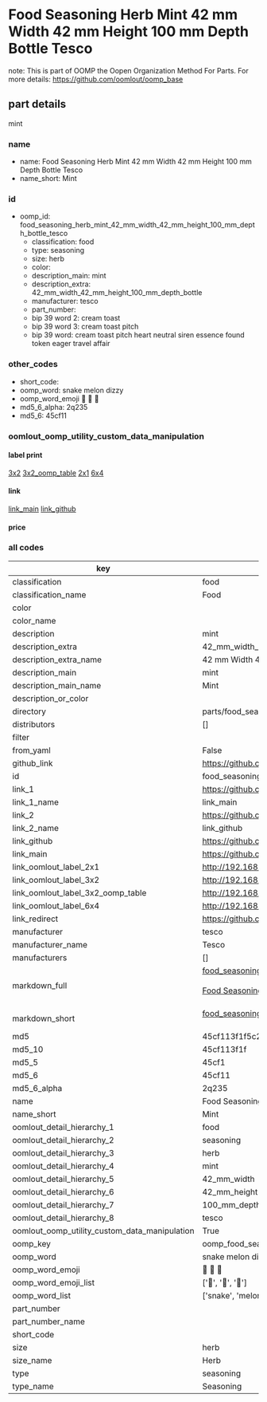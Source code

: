 # Food Seasoning Herb Mint 42 mm Width 42 mm Height 100 mm Depth Bottle Tesco  

note: This is part of OOMP the Oopen Organization Method For Parts. For more details: https://github.com/oomlout/oomp_base

##  part details
  



mint



### name
* name: Food Seasoning Herb Mint 42 mm Width 42 mm Height 100 mm Depth Bottle Tesco
* name_short: Mint
### id
* oomp_id: food_seasoning_herb_mint_42_mm_width_42_mm_height_100_mm_depth_bottle_tesco
  * classification: food
  * type: seasoning
  * size: herb
  * color: 
  * description_main: mint
  * description_extra: 42_mm_width_42_mm_height_100_mm_depth_bottle
  * manufacturer: tesco
  * part_number: 
  * bip 39 word 2: cream toast
  * bip 39 word 3: cream toast pitch
  * bip 39 word: cream toast pitch heart neutral siren essence found token eager travel affair

### other_codes
* short_code: 
* oomp_word: snake melon dizzy
* oomp_word_emoji :snake: :melon: :dizzy:
* md5_6_alpha: 2q235
* md5_6: 45cf11






### oomlout_oomp_utility_custom_data_manipulation
#### label print
[3x2](http://192.168.1.245:1112/?label=oomp%202q235)
[3x2_oomp_table](http://192.168.1.108:1112/?label=oomp%202q235)
[2x1](http://192.168.1.242:1112/?label=oomp%202q235)
[6x4](http://192.168.1.55:1112/?label=oomp%202q235)    

#### link

[link_main](https://github.com/oomlout/oomlout_oomp_version_1_messy/tree/main/parts/food_seasoning_herb_mint_42_mm_width_42_mm_height_100_mm_depth_bottle_tesco) [link_github](https://github.com/oomlout/oomlout_oomp_version_1_messy/tree/main/parts/food_seasoning_herb_mint_42_mm_width_42_mm_height_100_mm_depth_bottle_tesco)                             

#### price







### all codes 
| key | value |  
| --- | --- |  
| classification | food |  
| classification_name | Food |  
| color |  |  
| color_name |  |  
| description | mint |  
| description_extra | 42_mm_width_42_mm_height_100_mm_depth_bottle |  
| description_extra_name | 42 mm Width 42 mm Height 100 mm Depth Bottle |  
| description_main | mint |  
| description_main_name | Mint |  
| description_or_color |   |  
| directory | parts/food_seasoning_herb_mint_42_mm_width_42_mm_height_100_mm_depth_bottle_tesco |  
| distributors | [] |  
| filter |  |  
| from_yaml | False |  
| github_link | https://github.com/oomlout/oomlout_oomp_part_src/tree/main/parts/food_seasoning_herb_mint_42_mm_width_42_mm_height_100_mm_depth_bottle_tesco |  
| id | food_seasoning_herb_mint_42_mm_width_42_mm_height_100_mm_depth_bottle_tesco |  
| link_1 | https://github.com/oomlout/oomlout_oomp_version_1_messy/tree/main/parts/food_seasoning_herb_mint_42_mm_width_42_mm_height_100_mm_depth_bottle_tesco |  
| link_1_name | link_main |  
| link_2 | https://github.com/oomlout/oomlout_oomp_version_1_messy/tree/main/parts/food_seasoning_herb_mint_42_mm_width_42_mm_height_100_mm_depth_bottle_tesco |  
| link_2_name | link_github |  
| link_github | https://github.com/oomlout/oomlout_oomp_version_1_messy/tree/main/parts/food_seasoning_herb_mint_42_mm_width_42_mm_height_100_mm_depth_bottle_tesco |  
| link_main | https://github.com/oomlout/oomlout_oomp_version_1_messy/tree/main/parts/food_seasoning_herb_mint_42_mm_width_42_mm_height_100_mm_depth_bottle_tesco |  
| link_oomlout_label_2x1 | http://192.168.1.242:1112/?label=oomp%202q235 |  
| link_oomlout_label_3x2 | http://192.168.1.245:1112/?label=oomp%202q235 |  
| link_oomlout_label_3x2_oomp_table | http://192.168.1.108:1112/?label=oomp%202q235 |  
| link_oomlout_label_6x4 | http://192.168.1.55:1112/?label=oomp%202q235 |  
| link_redirect | https://github.com/oomlout/oomlout_oomp_version_1_messy/tree/main/parts/food_seasoning_herb_mint_42_mm_width_42_mm_height_100_mm_depth_bottle_tesco |  
| manufacturer | tesco |  
| manufacturer_name | Tesco |  
| manufacturers | [] |  
| markdown_full | [food_seasoning_herb_mint_42_mm_width_42_mm_height_100_mm_depth_bottle_tesco](none)<br>[](none)<br>[Food Seasoning Herb Mint 42 Mm Width 42 Mm Height 100 Mm Depth Bottle Tesco](none)<br><br> |  
| markdown_short | [food_seasoning_herb_mint_42_mm_width_42_mm_height_100_mm_depth_bottle_tesco](none)<br><br> |  
| md5 | 45cf113f1f5c29ab25ca76a54b38c197 |  
| md5_10 | 45cf113f1f |  
| md5_5 | 45cf1 |  
| md5_6 | 45cf11 |  
| md5_6_alpha | 2q235 |  
| name | Food Seasoning Herb Mint 42 mm Width 42 mm Height 100 mm Depth Bottle Tesco |  
| name_short | Mint |  
| oomlout_detail_hierarchy_1 | food |  
| oomlout_detail_hierarchy_2 | seasoning |  
| oomlout_detail_hierarchy_3 | herb |  
| oomlout_detail_hierarchy_4 | mint |  
| oomlout_detail_hierarchy_5 | 42_mm_width |  
| oomlout_detail_hierarchy_6 | 42_mm_height |  
| oomlout_detail_hierarchy_7 | 100_mm_depth |  
| oomlout_detail_hierarchy_8 | tesco |  
| oomlout_oomp_utility_custom_data_manipulation | True |  
| oomp_key | oomp_food_seasoning_herb_mint_42_mm_width_42_mm_height_100_mm_depth_bottle_tesco |  
| oomp_word | snake melon dizzy |  
| oomp_word_emoji | :snake: :melon: :dizzy: |  
| oomp_word_emoji_list | [':snake:', ':melon:', ':dizzy:'] |  
| oomp_word_list | ['snake', 'melon', 'dizzy'] |  
| part_number |  |  
| part_number_name |  |  
| short_code |  |  
| size | herb |  
| size_name | Herb |  
| type | seasoning |  
| type_name | Seasoning |  
